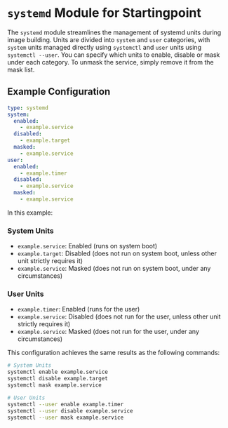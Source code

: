# `systemd` Module for Startingpoint

The `systemd` module streamlines the management of systemd units during image building. Units are divided into `system` and `user` categories, with `system` units managed directly using `systemctl` and `user` units using `systemctl --user`. You can specify which units to enable, disable or mask under each category. To unmask the service, simply remove it from the mask list.

## Example Configuration

```yaml
type: systemd
system:
  enabled:
    - example.service
  disabled:
    - example.target
  masked:
    - example.service
user:
  enabled:
    - example.timer
  disabled:
    - example.service
  masked:
    - example.service
```

In this example:

### System Units
- `example.service`: Enabled (runs on system boot)
- `example.target`: Disabled (does not run on system boot, unless other unit strictly requires it)
- `example.service`: Masked (does not run on system boot, under any circumstances)

### User Units
- `example.timer`: Enabled (runs for the user)
- `example.service`: Disabled (does not run for the user, unless other unit strictly requires it)
- `example.service`: Masked (does not run for the user, under any circumstances)

This configuration achieves the same results as the following commands:

```sh
# System Units
systemctl enable example.service
systemctl disable example.target
systemctl mask example.service 

# User Units
systemctl --user enable example.timer
systemctl --user disable example.service
systemctl --user mask example.service
```

